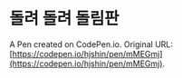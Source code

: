 # 돌려 돌려 돌림판

A Pen created on CodePen.io. Original URL: [https://codepen.io/hjshin/pen/mMEGmj](https://codepen.io/hjshin/pen/mMEGmj).

